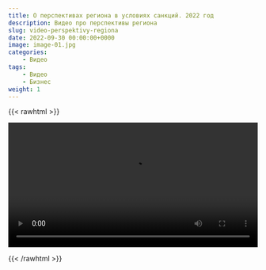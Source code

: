 ```yaml
---
title: О перспективах региона в условиях санкций. 2022 год
description: Видео про перспективы региона 
slug: video-perspektivy-regiona
date: 2022-09-30 00:00:00+0000
image: image-01.jpg
categories:
    - Видео
tags:
    - Видео
    - Бизнес
weight: 1       
---
```


{{< rawhtml >}} 

<video width=100% controls>
    <source src="/videos/perspektivy-regiona.mp4" type="video/mp4">
    Your browser does not support the video tag.  
</video>
<style>
    .article-image img {
            height: 0px !important;
    }
</style>

{{< /rawhtml >}}


